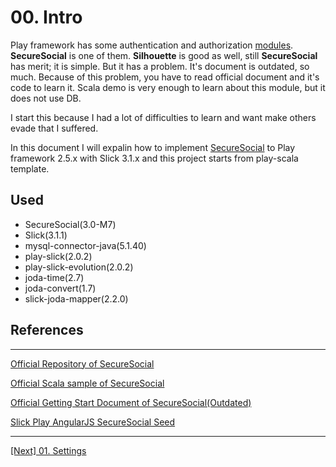 # 00. Intro

Play framework has some authentication and authorization [modules](https://www.playframework.com/documentation/2.5.x/ModuleDirectory). **SecureSocial** is one of them. **Silhouette** is good as well, still **SecureSocial** has merit; it is simple. But it has a problem. It's document is outdated, so much. Because of this problem, you have to read official document and it's code to learn it. Scala demo is very enough to learn about this module, but it does not use DB.

I start this because I had a lot of difficulties to learn and want make others evade that I suffered.

In this document I will expalin how to implement [SecureSocial](https://github.com/jaliss/securesocial) to Play framework 2.5.x with Slick 3.1.x and this project starts from play-scala template.

## Used
* SecureSocial(3.0-M7)
* Slick(3.1.1)
* mysql-connector-java(5.1.40)
* play-slick(2.0.2)
* play-slick-evolution(2.0.2)
* joda-time(2.7)
* joda-convert(1.7)
* slick-joda-mapper(2.2.0)



## References

***
[Official Repository of SecureSocial](https://github.com/jaliss/securesocial)

[Official Scala sample of SecureSocial](https://github.com/jaliss/securesocial/tree/master/samples/scala/demo)

[Official Getting Start Document of SecureSocial(Outdated)](http://www.securesocial.ws/guide/getting-started.html)

[Slick Play AngularJS SecureSocial Seed](https://github.com/spass/spass/)
***

[[Next] 01. Settings](01.Settings.md)